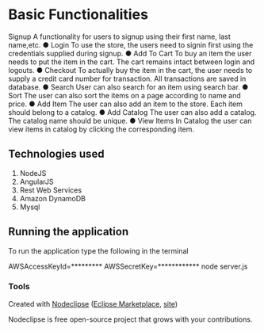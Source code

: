 

# Basic Functionalities 
Signup­ A functionality for users to signup using their first name, last name,etc. 
● Login­ To use the store, the users need to signin first using the credentials supplied during signup. ● Add To Cart­ To buy an item the user needs to put the item in the cart. The cart remains intact between login and 
logouts. 
● Checkout­ To actually buy the item in the cart, the user needs to supply a credit card number for transaction. All 
transactions are saved in database. 
● Search­ User can also search for an item using search bar. 
● Sort­ The user can also sort the items on a page according to name and price. 
● Add Item­ The user can also add an item to the store. Each item should belong to a catalog. 
● Add Catalog­ The user can also add a catalog. The catalog name should be unique. 
● View Items In Catalog­ the user can view items in catalog by clicking the corresponding item. 



## Technologies used
1. NodeJS
2. AngularJS
3. Rest Web Services
4. Amazon DynamoDB
5. Mysql

## Running the application
To run the application type the following in the terminal

AWSAccessKeyId=********* AWSSecretKey=************ node server.js



### Tools

Created with [Nodeclipse](https://github.com/Nodeclipse/nodeclipse-1)
 ([Eclipse Marketplace](http://marketplace.eclipse.org/content/nodeclipse), [site](http://www.nodeclipse.org))   

Nodeclipse is free open-source project that grows with your contributions.
